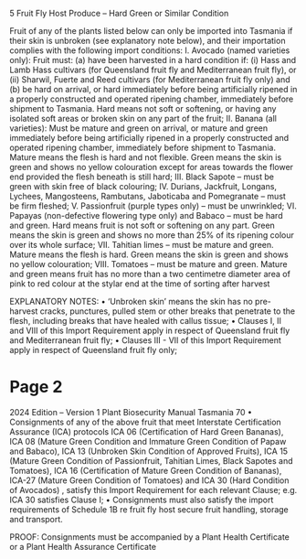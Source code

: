 5
Fruit Fly Host Produce – Hard Green or Similar Condition

Fruit of any of the plants listed below can only be imported into Tasmania if their skin is
unbroken (see explanatory note below), and their importation complies with the following
import conditions:
I.
Avocado (named varieties only): Fruit must:
(a)
have been harvested in a hard condition if:
(i)
Hass and Lamb Hass cultivars (for Queensland fruit fly and
Mediterranean fruit fly), or
(ii)
Sharwil, Fuerte and Reed cultivars (for Mediterranean fruit fly only)
and
(b)
be hard on arrival, or hard immediately before being artificially ripened in a
properly constructed and operated ripening chamber, immediately before
shipment to Tasmania. Hard means not soft or softening, or having any
isolated soft areas or broken skin on any part of the fruit;
II.
Banana (all varieties): Must be mature and green on arrival, or mature and
green immediately before being artificially ripened in a properly constructed and
operated ripening chamber, immediately before shipment to Tasmania. Mature
means the flesh is hard and not flexible. Green means the skin is green and shows
no yellow colouration except for areas towards the flower end provided the flesh
beneath is still hard;
III. Black Sapote – must be green with skin free of black colouring;
IV.
Durians, Jackfruit, Longans, Lychees, Mangosteens, Rambutans,
Jaboticaba and Pomegranate – must be firm fleshed;
V.
Passionfruit (purple types only) – must be unwrinkled;
VI.
Papayas (non-defective flowering type only) and Babaco – must be hard and
green. Hard means fruit is not soft or softening on any part. Green means the skin
is green and shows no more than 25% of its ripening colour over its whole surface;
VII. Tahitian limes – must be mature and green. Mature means the flesh is hard.
Green means the skin is green and shows no yellow colouration;
VIII. Tomatoes – must be mature and green. Mature and green means fruit has no
more than a two centimetre diameter area of pink to red colour at the stylar end at
the time of sorting after harvest

EXPLANATORY NOTES:
•
‘Unbroken skin’ means the skin has no pre-harvest cracks, punctures, pulled stem
or other breaks that penetrate to the flesh, including breaks that have healed with
callus tissue;
•
Clauses I, II and VIII of this Import Requirement apply in respect of Queensland fruit
fly and Mediterranean fruit fly;
•
Clauses III - VII of this Import Requirement apply in respect of Queensland fruit fly
only;

# Page 2

2024 Edition – Version 1
Plant Biosecurity Manual Tasmania
70
•
Consignments of any of the above fruit that meet Interstate Certification Assurance
(ICA) protocols ICA 06 (Certification of Hard Green Bananas), ICA 08 (Mature Green
Condition and Immature Green Condition of Papaw and Babaco), ICA 13 (Unbroken
Skin Condition of Approved Fruits), ICA 15 (Mature Green Condition of Passionfruit,
Tahitian Limes, Black Sapotes and Tomatoes), ICA 16 (Certification of Mature Green
Condition of Bananas), ICA-27 (Mature Green Condition of Tomatoes) and ICA 30
(Hard Condition of Avocados) , satisfy this Import Requirement for each relevant
Clause; e.g. ICA 30 satisfies Clause I;
•
Consignments must also satisfy the import requirements of Schedule 1B re fruit fly
host secure fruit handling, storage and transport.

PROOF:
Consignments must be accompanied by a Plant Health Certificate or a
Plant Health Assurance Certificate
